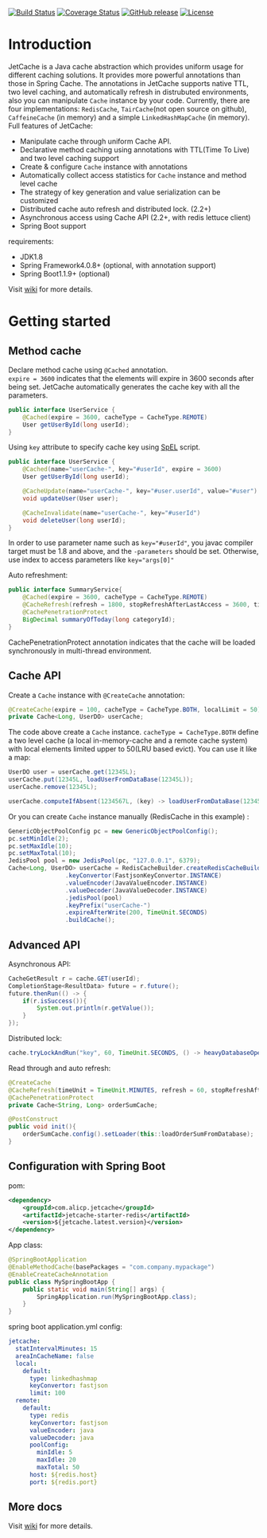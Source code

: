 [![Build Status](https://travis-ci.org/alibaba/jetcache.svg?branch=master)](https://travis-ci.org/alibaba/jetcache)
[![Coverage Status](https://coveralls.io/repos/github/alibaba/jetcache/badge.svg?branch=master)](https://coveralls.io/github/alibaba/jetcache?branch=master) 
[![GitHub release](https://img.shields.io/github/release/alibaba/jetcache.svg)](https://github.com/alibaba/jetcache/releases)
[![License](https://img.shields.io/badge/license-Apache%202-4EB1BA.svg)](https://www.apache.org/licenses/LICENSE-2.0.html)

# Introduction
JetCache is a Java cache abstraction which provides uniform usage for different caching solutions. 
It provides more powerful annotations than those in Spring Cache. The annotations in JetCache supports native TTL, 
two level caching, and automatically refresh in distrubuted environments, also you can manipulate ```Cache``` instance by your code. 
Currently, there are four implementations: ```RedisCache```, ```TairCache```(not open source on github), ```CaffeineCache``` (in memory) and a simple ```LinkedHashMapCache``` (in memory).
Full features of JetCache:
* Manipulate cache through uniform Cache API. 
* Declarative method caching using annotations with TTL(Time To Live) and two level caching support
* Create & configure ```Cache``` instance with annotations
* Automatically collect access statistics for ```Cache``` instance and method level cache
* The strategy of key generation and value serialization can be customized
* Distributed cache auto refresh and distributed lock. (2.2+)
* Asynchronous access using Cache API (2.2+, with redis lettuce client)
* Spring Boot support

requirements:
* JDK1.8
* Spring Framework4.0.8+ (optional, with annotation support)
* Spring Boot1.1.9+ (optional)

Visit [wiki](https://github.com/alibaba/jetcache/wiki) for more details.

# Getting started

## Method cache
Declare method cache using ```@Cached``` annotation.  
```expire = 3600``` indicates that the elements will expire in 3600 seconds after being set.
JetCache automatically generates the cache key with all the parameters.
```java
public interface UserService {
    @Cached(expire = 3600, cacheType = CacheType.REMOTE)
    User getUserById(long userId);
}
```

Using ```key``` attribute to specify cache key using [SpEL](https://docs.spring.io/spring/docs/4.2.x/spring-framework-reference/html/expressions.html) script.
```java
public interface UserService {
    @Cached(name="userCache-", key="#userId", expire = 3600)
    User getUserById(long userId);

    @CacheUpdate(name="userCache-", key="#user.userId", value="#user")
    void updateUser(User user);

    @CacheInvalidate(name="userCache-", key="#userId")
    void deleteUser(long userId);
}
```
In order to use parameter name such as ```key="#userId"```, you javac compiler target must be 1.8 and above, and the ```-parameters``` should be set. Otherwise, use index to access parameters like ```key="args[0]"```

Auto refreshment:
```java
public interface SummaryService{
    @Cached(expire = 3600, cacheType = CacheType.REMOTE)
    @CacheRefresh(refresh = 1800, stopRefreshAfterLastAccess = 3600, timeUnit = TimeUnit.SECONDS)
    @CachePenetrationProtect
    BigDecimal summaryOfToday(long categoryId);
}
```
CachePenetrationProtect annotation indicates that the cache will be loaded synchronously in multi-thread environment.

## Cache API
Create a ```Cache``` instance with ```@CreateCache``` annotation:
```java
@CreateCache(expire = 100, cacheType = CacheType.BOTH, localLimit = 50)
private Cache<Long, UserDO> userCache;
```
The code above create a ```Cache``` instance. ```cacheType = CacheType.BOTH``` define a two level cache (a local in-memory-cache and a remote cache system) with local elements limited upper to 50(LRU based evict). You can use it like a map: 
```java
UserDO user = userCache.get(12345L);
userCache.put(12345L, loadUserFromDataBase(12345L));
userCache.remove(12345L);

userCache.computeIfAbsent(1234567L, (key) -> loadUserFromDataBase(1234567L));
```

Or you can create ```Cache``` instance manually (RedisCache in this example) :
```java
GenericObjectPoolConfig pc = new GenericObjectPoolConfig();
pc.setMinIdle(2);
pc.setMaxIdle(10);
pc.setMaxTotal(10);
JedisPool pool = new JedisPool(pc, "127.0.0.1", 6379);
Cache<Long, UserDO> userCache = RedisCacheBuilder.createRedisCacheBuilder()
                .keyConvertor(FastjsonKeyConvertor.INSTANCE)
                .valueEncoder(JavaValueEncoder.INSTANCE)
                .valueDecoder(JavaValueDecoder.INSTANCE)
                .jedisPool(pool)
                .keyPrefix("userCache-")
                .expireAfterWrite(200, TimeUnit.SECONDS)
                .buildCache();
```

## Advanced API
Asynchronous API:
```java
CacheGetResult r = cache.GET(userId);
CompletionStage<ResultData> future = r.future();
future.thenRun(() -> {
    if(r.isSuccess()){
        System.out.println(r.getValue());
    }
});
```

Distributed lock:
```java
cache.tryLockAndRun("key", 60, TimeUnit.SECONDS, () -> heavyDatabaseOperation());
```

Read through and auto refresh:
```java
@CreateCache
@CacheRefresh(timeUnit = TimeUnit.MINUTES, refresh = 60, stopRefreshAfterLastAccess = 100)
@CachePenetrationProtect
private Cache<String, Long> orderSumCache;

@PostConstruct
public void init(){
    orderSumCache.config().setLoader(this::loadOrderSumFromDatabase);
}
```

## Configuration with Spring Boot

pom:
```xml
<dependency>
    <groupId>com.alicp.jetcache</groupId>
    <artifactId>jetcache-starter-redis</artifactId>
    <version>${jetcache.latest.version}</version>
</dependency>
```

App class:
```java
@SpringBootApplication
@EnableMethodCache(basePackages = "com.company.mypackage")
@EnableCreateCacheAnnotation
public class MySpringBootApp {
    public static void main(String[] args) {
        SpringApplication.run(MySpringBootApp.class);
    }
}
```

spring boot application.yml config:
```yaml
jetcache:
  statIntervalMinutes: 15
  areaInCacheName: false
  local:
    default:
      type: linkedhashmap
      keyConvertor: fastjson
      limit: 100
  remote:
    default:
      type: redis
      keyConvertor: fastjson
      valueEncoder: java
      valueDecoder: java
      poolConfig:
        minIdle: 5
        maxIdle: 20
        maxTotal: 50
      host: ${redis.host}
      port: ${redis.port}
```

## More docs
Visit [wiki](https://github.com/alibaba/jetcache/wiki) for more details.
